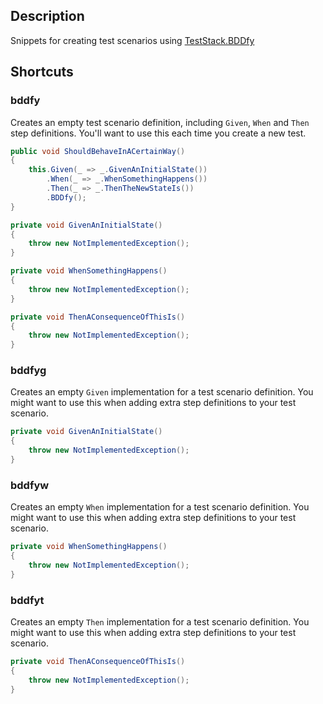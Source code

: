 ## Description

Snippets for creating test scenarios using [TestStack.BDDfy](https://github.com/TestStack/TestStack.BDDfy)

## Shortcuts

### bddfy

Creates an empty test scenario definition, including `Given`, `When` and `Then` step definitions. You'll want to use this each time you create a new test.

```csharp
public void ShouldBehaveInACertainWay()
{
    this.Given(_ => _.GivenAnInitialState())
        .When(_ => _.WhenSomethingHappens())
        .Then(_ => _.ThenTheNewStateIs())
        .BDDfy();
}

private void GivenAnInitialState()
{
    throw new NotImplementedException();
}

private void WhenSomethingHappens()
{
    throw new NotImplementedException();
}

private void ThenAConsequenceOfThisIs()
{
    throw new NotImplementedException();
}
```

### bddfyg

Creates an empty `Given` implementation for a test scenario definition. You might want to use this when adding extra step definitions to your test scenario.

```csharp
private void GivenAnInitialState()
{
    throw new NotImplementedException();
}
```

### bddfyw

Creates an empty `When` implementation for a test scenario definition. You might want to use this when adding extra step definitions to your test scenario.

```csharp
private void WhenSomethingHappens()
{
    throw new NotImplementedException();
}
```

### bddfyt

Creates an empty `Then` implementation for a test scenario definition. You might want to use this when adding extra step definitions to your test scenario.

```csharp
private void ThenAConsequenceOfThisIs()
{
    throw new NotImplementedException();
}
```